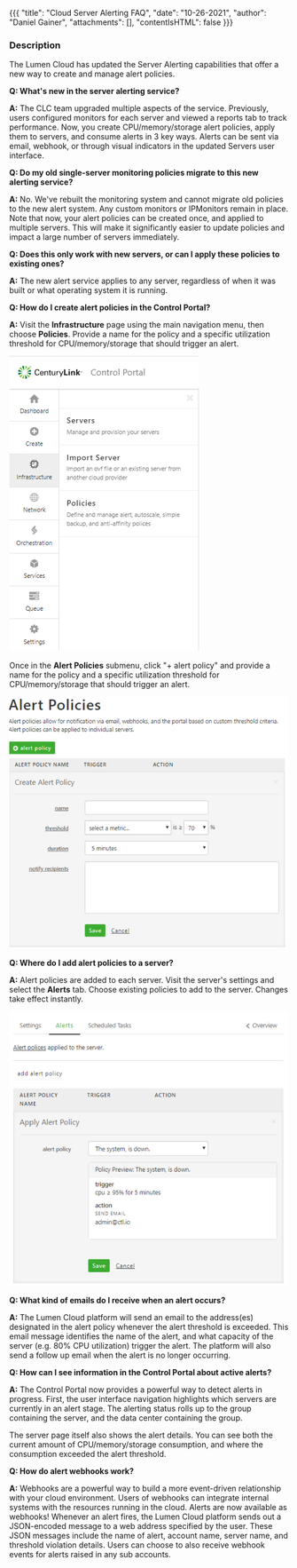 {{{
  "title": "Cloud Server Alerting FAQ",
  "date": "10-26-2021",
  "author": "Daniel Gainer",
  "attachments": [],
  "contentIsHTML": false
}}}

### Description

The Lumen Cloud has updated the Server Alerting capabilities that offer a new way to create and manage alert policies.

**Q: What's new in the server alerting service?**

**A:** The CLC team upgraded multiple aspects of the service. Previously, users configured monitors for each server and viewed a reports tab to track performance. Now, you create CPU/memory/storage alert policies, apply them to servers, and consume alerts in 3 key ways. Alerts can be sent via email, webhook, or through visual indicators in the updated Servers user interface.

**Q: Do my old single-server monitoring policies migrate to this new alerting service?**

**A:** No. We've rebuilt the monitoring system and cannot migrate old policies to the new alert system. Any custom monitors or IPMonitors remain in place. Note that now, your alert policies can be created once, and applied to multiple servers. This will make it significantly easier to update policies and impact a large number of servers immediately.

**Q: Does this only work with new servers, or can I apply these policies to existing ones?**

**A:** The new alert service applies to any server, regardless of when it was built or what operating system it is running.

**Q: How do I create alert policies in the Control Portal?**

**A:** Visit the **Infrastructure** page using the main navigation menu, then choose **Policies**. Provide a name for the policy and a specific utilization threshold for CPU/memory/storage that should trigger an alert.

![Alert1](../images/Alert1.png)

Once in the **Alert Policies** submenu, click "+ alert policy" and provide a name for the policy and a specific utilization threshold for CPU/memory/storage that should trigger an alert.

![Alert3](../images/Alert3.png)

**Q: Where do I add alert policies to a server?**

**A:** Alert policies are added to each server. Visit the server's settings and select the **Alerts** tab. Choose existing policies to add to the server. Changes take effect instantly.

![Alert4](../images/Alert4.png)

**Q: What kind of emails do I receive when an alert occurs?**

**A:** The Lumen Cloud platform will send an email to the address(es) designated in the alert policy whenever the alert threshold is exceeded. This email message identifies the name of the alert, and what capacity of the server (e.g. 80% CPU utilization) trigger the alert. The platform will also send a follow up email when the alert is no longer occurring.

**Q: How can I see information in the Control Portal about active alerts?**

**A:** The Control Portal now provides a powerful way to detect alerts in progress. First, the user interface navigation highlights which servers are currently in an alert stage. The alerting status rolls up to the group containing the server, and the data center containing the group.

The server page itself also shows the alert details. You can see both the current amount of CPU/memory/storage consumption, and where the consumption exceeded the alert threshold.

**Q: How do alert webhooks work?**

**A:** Webhooks are a powerful way to build a more event-driven relationship with your cloud environment. Users of webhooks can integrate internal systems with the resources running in the cloud. Alerts are now available as webhooks! Whenever an alert fires, the Lumen Cloud platform sends out a JSON-encoded message to a web address specified by the user. These JSON messages include the name of alert, account name, server name, and threshold violation details. Users can choose to also receive webhook events for alerts raised in any sub accounts.
